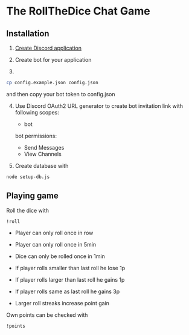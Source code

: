 # The RollTheDice Chat Game

## Installation

1. [Create Discord application](https://discord.com/developers/applications)

2. Create bot for your application

3.
```bash
cp config.example.json config.json
```
and then copy your bot token to config.json

4. Use Discord OAuth2 URL generator to create bot invitation link with following
   scopes:
    - bot
    
   bot permissions:
    - Send Messages
    - View Channels

5. Create database with 
```bash
node setup-db.js
```

## Playing game

Roll the dice with 
```
!roll
```

- Player can only roll once in row
- Player can only roll once in 5min
- Dice can only be rolled once in 1min

- If player rolls smaller than last roll he lose 1p
- If player rolls larger than last roll he gains 1p
- If player rolls same as last roll he gains 3p
- Larger roll streaks increase point gain

Own points can be checked with
```
!points
```
